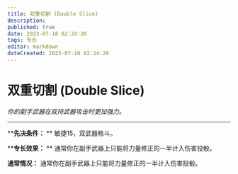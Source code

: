 ```yaml
---
title: 双重切割 (Double Slice)
description: 
published: true
date: 2023-07-10 02:24:20
tags: 专长
editor: markdown
dateCreated: 2023-07-10 02:24:20
---
```


# 双重切割 (Double Slice)

_你的副手武器在双持武器攻击时更加强力。_

---

****先决条件：** ** 敏捷15，双武器格斗。

****专长效果：** ** 通常你在副手武器上只能将力量修正的一半计入伤害投骰。

**通常情况：** 通常你在副手武器上只能将力量修正的一半计入伤害投骰。


